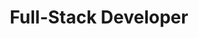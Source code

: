 ---
name: Courses
title: Full-Stack Developer
description: I have completed numerous courses on frontend web development, where I have gained in-depth knowledge of JavaScript, as well as various libraries and frameworks.
---
